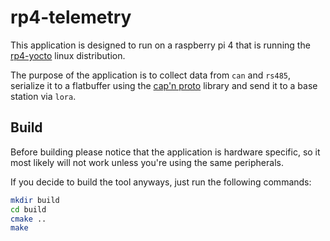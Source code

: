 # rp4-telemetry
This application is designed to run on a raspberry pi 4 that is running the [rp4-yocto](https://github.com/HydrogreenPollub/rp4-yocto) linux distribution.

The purpose of the application is to collect data from `can` and `rs485`, serialize it to a flatbuffer using the [cap'n proto](https://gitlab.com/dkml/ext/c-capnproto) library and send it to a base station via `lora`.

## Build
Before building please notice that the application is hardware specific, so it most likely will not work unless you're using the same peripherals.

If you decide to build the tool anyways, just run the following commands:
``` bash
mkdir build
cd build
cmake ..
make
```